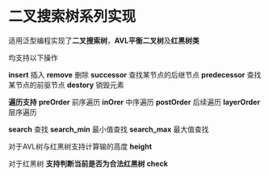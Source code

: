 
# 二叉搜索树系列实现

适用泛型编程实现了**二叉搜索树**，**AVL平衡二叉树**及**红黑树类**

均支持以下操作

**insert** 插入
**remove** 删除
**successor** 查找某节点的后继节点
**predecessor** 查找某节点的前驱节点
**destory** 销毁元素

**遍历支持**
**preOrder** 前序遍历
**inOrer** 中序遍历
**postOrder** 后续遍历
**layerOrder** 层序遍历

**search** 查找
**search_min** 最小值查找
**search_max** 最大值查找

对于AVL树与红黑树支持计算输的高度
**height**

对于红黑树
**支持判断当前是否为合法红黑树**
**check**

